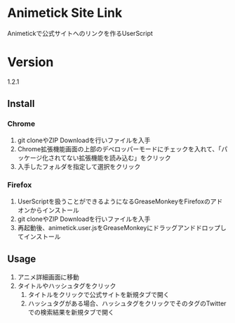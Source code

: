 # Animetick Site Link
Animetickで公式サイトへのリンクを作るUserScript

# Version
1.2.1

## Install
### Chrome
1. git cloneやZIP Downloadを行いファイルを入手
1. Chrome拡張機能画面の上部のデベロッパーモードにチェックを入れて、「パッケージ化されてない拡張機能を読み込む」をクリック
1. 入手したフォルダを指定して選択をクリック

### Firefox
1. UserScriptを扱うことができるようになるGreaseMonkeyをFirefoxのアドオンからインストール
1. git cloneやZIP Downloadを行いファイルを入手
1. 再起動後、animetick.user.jsをGreaseMonkeyにドラッグアンドドロップしてインストール

## Usage
1. アニメ詳細画面に移動
1. タイトルやハッシュタグをクリック
	1. タイトルをクリックで公式サイトを新規タブで開く
	1. ハッシュタグがある場合、ハッシュタグをクリックでそのタグのTwitterでの検索結果を新規タブで開く
